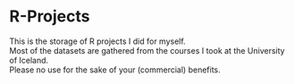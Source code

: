 # R-Projects

This is the storage of R projects I did for myself. </br>
Most of the datasets are gathered from the courses I took at the University of Iceland. </br>
Please no use for the sake of your (commercial) benefits. 
